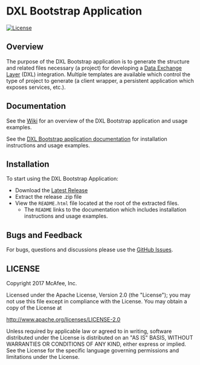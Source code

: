 # DXL Bootstrap Application
[![License](https://img.shields.io/badge/License-Apache%202.0-blue.svg)](https://opensource.org/licenses/Apache-2.0)

## Overview

The purpose of the DXL Bootstrap application is to generate the structure and related
files necessary (a project) for developing a [Data Exchange Layer](http://www.mcafee.com/us/solutions/data-exchange-layer.aspx) (DXL) integration. Multiple templates are available which control the type of project to generate (a client wrapper, a persistent
application which exposes services, etc.).

## Documentation

See the [Wiki](https://github.com/opendxl/opendxl-bootstrap-python/wiki) for an overview of the DXL Bootstrap application and usage examples.

See the [DXL Bootstrap application documentation](https://opendxl.github.io/opendxl-bootstrap-python/pydoc) for
installation instructions and usage examples.

## Installation

To start using the DXL Bootstrap Application:

* Download the [Latest Release](https://github.com/opendxl/opendxl-bootstrap-python/latest)
* Extract the release .zip file
* View the `README.html` file located at the root of the extracted files.
  * The `README` links to the documentation which includes installation instructions and usage examples.
  
## Bugs and Feedback

For bugs, questions and discussions please use the [GitHub Issues](https://github.com/opendxl/opendxl-bootstrap-python/issues).

## LICENSE

Copyright 2017 McAfee, Inc.

Licensed under the Apache License, Version 2.0 (the "License"); you may not use this file except in compliance with the License. You may obtain a copy of the License at

http://www.apache.org/licenses/LICENSE-2.0

Unless required by applicable law or agreed to in writing, software distributed under the License is distributed on an "AS IS" BASIS, WITHOUT WARRANTIES OR CONDITIONS OF ANY KIND, either express or implied. See the License for the specific language governing permissions and limitations under the License.
